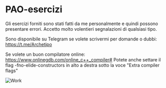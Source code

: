 # PAO-esercizi

Gli esercizi forniti sono stati fatti da me personalmente e quindi possono presentare errori. Accetto molto volentieri segnalazioni di qualsiasi tipo.

Sono disponibile su Telegram se volete scrivermi per domande o dubbi: https://t.me/Archetipo

Se volete un buon compilatore online: https://www.onlinegdb.com/online_c++_compiler#
Potete anche settare il flag -fno-elide-constructors in alto a destra sotto la voce "Extra compiler flags"

![Work](https://i.kym-cdn.com/entries/icons/original/000/028/021/work.jpg)

